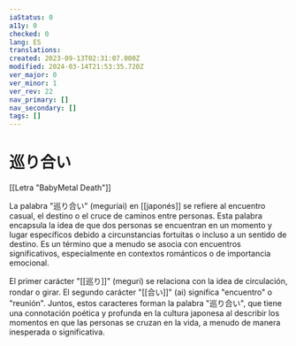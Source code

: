 ```yaml
---
iaStatus: 0
a11y: 0
checked: 0
lang: ES
translations: 
created: 2023-09-13T02:31:07.000Z
modified: 2024-03-14T21:53:35.720Z
ver_major: 0
ver_minor: 1
ver_rev: 22
nav_primary: []
nav_secondary: []
tags: []
---
```

# 巡り合い

[[Letra "BabyMetal Death"]]

La palabra "巡り合い" (meguriai) en [[japonés]] se refiere al encuentro casual, el destino o el cruce de caminos entre personas. Esta palabra encapsula la idea de que dos personas se encuentran en un momento y lugar específicos debido a circunstancias fortuitas o incluso a un sentido de destino. Es un término que a menudo se asocia con encuentros significativos, especialmente en contextos románticos o de importancia emocional.

El primer carácter "[[巡り]]" (meguri) se relaciona con la idea de circulación, rondar o girar. El segundo carácter "[[合い]]" (ai) significa "encuentro" o "reunión". Juntos, estos caracteres forman la palabra "巡り合い", que tiene una connotación poética y profunda en la cultura japonesa al describir los momentos en que las personas se cruzan en la vida, a menudo de manera inesperada o significativa.